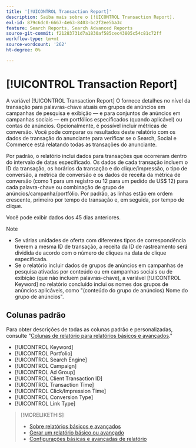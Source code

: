 ```yaml
---
title: '[!UICONTROL Transaction Report]'
description: Saiba mais sobre o [!UICONTROL Transaction Report].
exl-id: 879c6dc0-6667-4e63-8403-bc2f2ee5ba3c
feature: Search Reports, Search Advanced Reports
source-git-commit: f21283731d7a1830af585cec43805c54c81c72ff
workflow-type: tm+mt
source-wordcount: '262'
ht-degree: 0%

---
```


# [!UICONTROL Transaction Report]

A variável [!UICONTROL Transaction Report] O fornece detalhes no nível da transação para palavras-chave atuais em grupos de anúncios em campanhas de pesquisa e exibição — e para conjuntos de anúncios em campanhas sociais — em portfólios especificados (quando aplicável) ou contas de anúncios. Opcionalmente, é possível incluir métricas de conversão. Você pode comparar os resultados deste relatório com os dados de transação do anunciante para verificar se o Search, Social e Commerce está relatando todas as transações do anunciante.

Por padrão, o relatório inclui dados para transações que ocorreram dentro do intervalo de datas especificado. Os dados de cada transação incluem o ID da transação, os horários da transação e do clique/impressão, o tipo de conversão, a métrica de conversão e os dados de receita da métrica de conversão (como 1 para um registro ou 12 para um pedido de US$ 12) para cada palavra-chave ou combinação de grupo de anúncios/campanha/portfólio. Por padrão, as linhas estão em ordem crescente, primeiro por tempo de transação e, em seguida, por tempo de clique.

Você pode exibir dados dos 45 dias anteriores.

>[!NOTE]
>
>* Se várias unidades de oferta com diferentes tipos de correspondência tiverem a mesma ID de transação, a receita da ID de rastreamento será dividida de acordo com o número de cliques na data de clique especificada.
>* Se o relatório incluir dados de grupos de anúncios em campanhas de pesquisa ativadas por conteúdo ou em campanhas sociais ou de exibição (que não incluem palavras-chave), a variável [!UICONTROL Keyword] no relatório concluído inclui os nomes dos grupos de anúncios aplicáveis, como &quot;(conteúdo do grupo de anúncios) Nome do grupo de anúncios&quot;.

## Colunas padrão

Para obter descrições de todas as colunas padrão e personalizadas, consulte &quot;[Colunas de relatório para relatórios básicos e avançados](basic-advanced-report-columns.md).&quot;

* [!UICONTROL Keyword]
* [!UICONTROL Portfolio]
* [!UICONTROL Search Engine]
* [!UICONTROL Campaign]
* [!UICONTROL Ad Group]
* [!UICONTROL Client Transaction ID]
* [!UICONTROL Transaction Time]
* [!UICONTROL Click/Impression Time]
* [!UICONTROL Conversion Type]
* [!UICONTROL Link Type]

>[!MORELIKETHIS]
>
>* [Sobre relatórios básicos e avançados](basic-advanced-report-about.md)
>* [Gerar um relatório básico ou avançado](basic-advanced-report-generate.md)
>* [Configurações básicas e avançadas de relatório](basic-advanced-report-settings.md)
